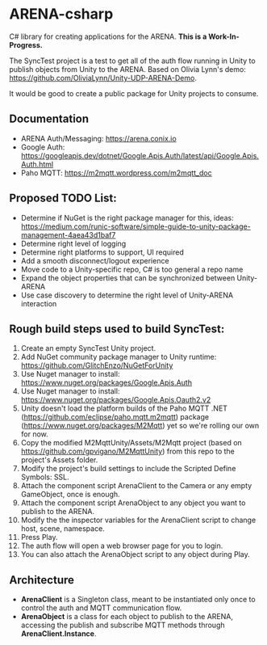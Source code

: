 # ARENA-csharp
C# library for creating applications for the ARENA. **This is a Work-In-Progress.**

The SyncTest project is a test to get all of the auth flow running in Unity to publish objects from Unity to the ARENA. Based on Olivia Lynn's demo: https://github.com/OliviaLynn/Unity-UDP-ARENA-Demo.

It would be good to create a public package for Unity projects to consume.

## Documentation
- ARENA Auth/Messaging: https://arena.conix.io
- Google Auth: https://googleapis.dev/dotnet/Google.Apis.Auth/latest/api/Google.Apis.Auth.html
- Paho MQTT: https://m2mqtt.wordpress.com/m2mqtt_doc

## Proposed TODO List:
- Determine if NuGet is the right package manager for this, ideas: https://medium.com/runic-software/simple-guide-to-unity-package-management-4aea43d1baf7
- Determine right level of logging
- Determine right platforms to support, UI required
- Add a smooth disconnect/logout experience
- Move code to a Unity-specific repo, C# is too general a repo name
- Expand the object properties that can be synchronized between Unity-ARENA
- Use case discovery to determine the right level of Unity-ARENA interaction

## Rough build steps used to build SyncTest:
1. Create an empty SyncTest Unity project.
1. Add NuGet community package manager to Unity runtime: https://github.com/GlitchEnzo/NuGetForUnity
1. Use Nuget manager to install: https://www.nuget.org/packages/Google.Apis.Auth
1. Use Nuget manager to install: https://www.nuget.org/packages/Google.Apis.Oauth2.v2
1. Unity doesn't load the platform builds of the Paho MQTT .NET (https://github.com/eclipse/paho.mqtt.m2mqtt) package (https://www.nuget.org/packages/M2Mqtt) yet so we're rolling our own for now.
1. Copy the modified M2MqttUnity/Assets/M2Mqtt project (based on https://github.com/gpvigano/M2MqttUnity) from this repo to the project's Assets folder.
1. Modify the project's build settings to include the Scripted Define Symbols: SSL.
1. Attach the component script ArenaClient to the Camera or any empty GameObject, once is enough.
1. Attach the component script ArenaObject to any object you want to publish to the ARENA.
1. Modify the the inspector variables for the ArenaClient script to change host, scene, namespace.
1. Press Play.
1. The auth flow will open a web browser page for you to login.
1. You can also attach the ArenaObject script to any object during Play.

## Architecture
- **ArenaClient** is a Singleton class, meant to be instantiated only once to control the auth and MQTT communication flow.
- **ArenaObject** is a class for each object to publish to the ARENA, accessing the publish and subscribe MQTT methods through **ArenaClient.Instance**.
